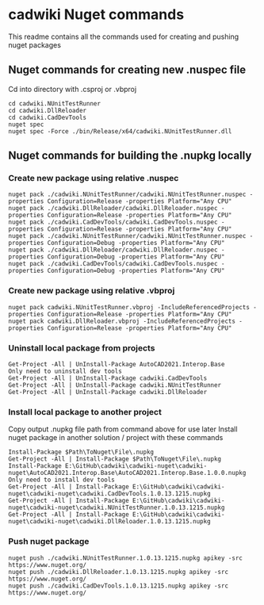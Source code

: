 # cadwiki Nuget commands  
This readme contains all the commands used for creating and pushing nuget packages  

## Nuget commands for creating new .nuspec file  
Cd into directory with .csproj or .vbproj  
```
cd cadwiki.NUnitTestRunner
cd cadwiki.DllReloader
cd cadwiki.CadDevTools
nuget spec
nuget spec -Force ./bin/Release/x64/cadwiki.NUnitTestRunner.dll
```

## Nuget commands for building the .nupkg locally
### Create new package using relative .nuspec
```
nuget pack ./cadwiki.NUnitTestRunner/cadwiki.NUnitTestRunner.nuspec -properties Configuration=Release -properties Platform="Any CPU"
nuget pack ./cadwiki.DllReloader/cadwiki.DllReloader.nuspec -properties Configuration=Release -properties Platform="Any CPU"
nuget pack ./cadwiki.CadDevTools/cadwiki.CadDevTools.nuspec -properties Configuration=Release -properties Platform="Any CPU"
nuget pack ./cadwiki.NUnitTestRunner/cadwiki.NUnitTestRunner.nuspec -properties Configuration=Debug -properties Platform="Any CPU"
nuget pack ./cadwiki.DllReloader/cadwiki.DllReloader.nuspec -properties Configuration=Debug -properties Platform="Any CPU"
nuget pack ./cadwiki.CadDevTools/cadwiki.CadDevTools.nuspec -properties Configuration=Debug -properties Platform="Any CPU"
```
### Create new package using relative .vbproj
```
nuget pack cadwiki.NUnitTestRunner.vbproj -IncludeReferencedProjects -properties Configuration=Release -properties Platform="Any CPU"
nuget pack cadwiki.DllReloader.vbproj -IncludeReferencedProjects -properties Configuration=Release -properties Platform="Any CPU"
```

### Uninstall local package from projects
```
Get-Project -All | UnInstall-Package AutoCAD2021.Interop.Base
Only need to uninstall dev tools
Get-Project -All | UnInstall-Package cadwiki.CadDevTools
Get-Project -All | UnInstall-Package cadwiki.NUnitTestRunner
Get-Project -All | UnInstall-Package cadwiki.DllReloader
```

### Install local package to another project
Copy output .nupkg file path from command above for use later
Install nuget package in another solution / project with these commands 

```
Install-Package $Path\ToNuget\File\.nupkg
Get-Project -All | Install-Package $Path\ToNuget\File\.nupkg
Install-Package E:\GitHub\cadwiki\cadwiki-nuget\cadwiki-nuget\AutoCAD2021.Interop.Base\AutoCAD2021.Interop.Base.1.0.0.nupkg
Only need to install dev tools
Get-Project -All | Install-Package E:\GitHub\cadwiki\cadwiki-nuget\cadwiki-nuget\cadwiki.CadDevTools.1.0.13.1215.nupkg
Get-Project -All | Install-Package E:\GitHub\cadwiki\cadwiki-nuget\cadwiki-nuget\cadwiki.NUnitTestRunner.1.0.13.1215.nupkg
Get-Project -All | Install-Package E:\GitHub\cadwiki\cadwiki-nuget\cadwiki-nuget\cadwiki.DllReloader.1.0.13.1215.nupkg
```



### Push nuget package 
```  
nuget push ./cadwiki.NUnitTestRunner.1.0.13.1215.nupkg apikey -src https://www.nuget.org/  
nuget push ./cadwiki.DllReloader.1.0.13.1215.nupkg apikey -src https://www.nuget.org/  
nuget push ./cadwiki.CadDevTools.1.0.13.1215.nupkg apikey -src https://www.nuget.org/  
```
